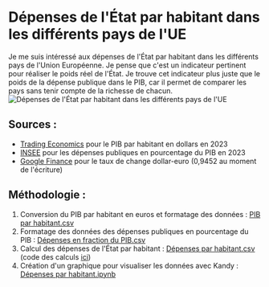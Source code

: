 # Dépenses de l'État par habitant dans les différents pays de l'UE
Je me suis intéressé aux dépenses de l'État par habitant dans les différents pays de l'Union Européenne. 
Je pense que c'est un indicateur pertinent pour réaliser le poids réel de l'État.
Je trouve cet indicateur plus juste que le poids de la dépense publique dans le PIB, car il permet de comparer les pays sans tenir compte de la richesse de chacun.
![Dépenses de l'État par habitant dans les différents pays de l'UE](Dépenses%20par%20habitant.png)

## Sources :
- [Trading Economics](https://fr.tradingeconomics.com/country-list/gdp-per-capita?continent=europe) pour le PIB par habitant en dollars en 2023
- [INSEE](https://www.insee.fr/fr/statistiques/2381406) pour les dépenses publiques en pourcentage du PIB en 2023
- [Google Finance](https://www.google.com/finance/quote/USD-EUR) pour le taux de change dollar-euro (0,9452 au moment de l'écriture)

## Méthodologie :
1. Conversion du PIB par habitant en euros et formatage des données : [PIB par habitant.csv](PIB%20par%20habitant.csv)
2. Formatage des données des dépenses publiques en pourcentage du PIB : [Dépenses en fraction du PIB.csv](Dépenses%20en%20fraction%20du%20PIB.csv)
3. Calcul des dépenses de l'État par habitant : [Dépenses par habitant.csv](Dépenses%20par%20habitant.csv) (code des calculs [ici](src/main/kotlin/Générateur.kt))
4. Création d'un graphique pour visualiser les données avec Kandy : [Dépenses par habitant.ipynb](Dépenses%20par%20habitant.ipynb)